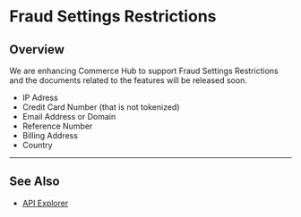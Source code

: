 # Fraud Settings Restrictions

## Overview

We are enhancing Commerce Hub to support Fraud Settings Restrictions and the documents related to the features will be released soon.

- IP Adress
- Credit Card Number (that is not tokenized)
- Email Address or Domain
- Reference Number
- Billing Address
- Country

---

## See Also

- [API Explorer](../api/?type=post&path=/payments/v1/charges)
